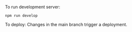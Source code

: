 To run development server:

```shell
npm run develop
```

To deploy:
Changes in the main branch trigger a deployment.

